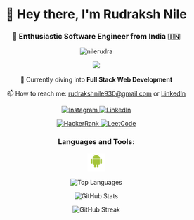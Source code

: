 <h1 align="center">👋 Hey there, I'm Rudraksh Nile</h1>
<h3 align="center">🚀 Enthusiastic Software Engineer from India 🇮🇳</h3>
<p align="center">
  <img src="https://komarev.com/ghpvc/?username=nilerudra&label=Profile%20views&color=blueviolet&style=flat-square" alt="nilerudra" />
</p>

<p align="center">
  <img src="https://readme-typing-svg.herokuapp.com?font=Fira+Code&color=0AD267&size=24&width=800&lines=Welcome+to+my+GitHub+World!;I'm+all+about+coding+and+creating;Let's+build+the+future+together!">
</p>

<p align="center">
  🌱 Currently diving into <strong>Full Stack Web Development</strong>
</p>

<p align="center">
  📫 How to reach me: <a href="mailto:rudrakshnile930@gmail.com">rudrakshnile930@gmail.com</a> or <a href="https://linkedin.com/in/rudraksh-nile-18b68622a">LinkedIn</a>
</p>

<p align="center">
  <a href="https://instagram.com/rudraksh_6_" target="_blank">
    <img src="https://img.shields.io/badge/Instagram-%23E4405F.svg?logo=Instagram&logoColor=white" alt="Instagram" />
  </a>
  <a href="https://linkedin.com/in/rudraksh-nile-18b68622a" target="_blank">
    <img src="https://img.shields.io/badge/LinkedIn-%230077B5.svg?logo=linkedin&logoColor=white" alt="LinkedIn" />
  </a>
</p>

<p align="center">
  <a href="https://www.hackerrank.com/rudrakshnile930" target="_blank">
    <img src="https://hrcdn.net/fcore/assets/work/header/hackerrank_logo-21e2867566.svg" alt="HackerRank" width="30" height="30" />
  </a>
  <a href="https://www.leetcode.com/rudra_nile" target="_blank">
    <img src="https://assets.leetcode.com/static_assets/public/webpack_bundles/images/logo-dark.e99485d9b.svg" alt="LeetCode" width="30" height="30" />
  </a>
</p>

<h3 align="center">Languages and Tools:</h3>
<p align="center">
  <img src="https://raw.githubusercontent.com/devicons/devicon/master/icons/android/android-original-wordmark.svg" alt="Android" width="40" height="40"/>
  <!-- Add more icons here -->
</p>

<p align="center">
  <img src="https://github-readme-stats.vercel.app/api/top-langs?username=nilerudra&show_icons=true&locale=en&layout=compact&theme=radical" alt="Top Languages" />
</p>

<p align="center">
  <img src="https://github-readme-stats.vercel.app/api?username=nilerudra&show_icons=true&locale=en&theme=radical" alt="GitHub Stats" />
</p>

<p align="center">
  <img src="https://github-readme-streak-stats.herokuapp.com/?user=nilerudra&theme=radical" alt="GitHub Streak" />
</p>
